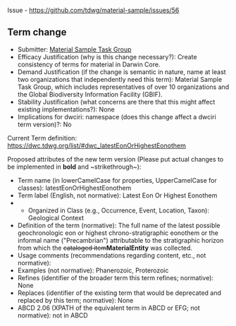 Issue - https://github.com/tdwg/material-sample/issues/56

## Term change

* Submitter: [Material Sample Task Group](https://www.tdwg.org/community/osr/material-sample/)
* Efficacy Justification (why is this change necessary?): Create consistency of terms for material in Darwin Core.
* Demand Justification (if the change is semantic in nature, name at least two organizations that independently need this term): Material Sample Task Group, which includes representatives of over 10 organizations and the Global Biodiversity Information Facility (GBIF).
* Stability Justification (what concerns are there that this might affect existing implementations?): None
* Implications for dwciri: namespace (does this change affect a dwciri term version)?: No

Current Term definition: https://dwc.tdwg.org/list/#dwc_latestEonOrHighestEonothem

Proposed attributes of the new term version (Please put actual changes to be implemented in **bold** and ~strikethrough~):

* Term name (in lowerCamelCase for properties, UpperCamelCase for classes): latestEonOrHighestEonothem
* Term label (English, not normative): Latest Eon Or Highest Eonothem
* * Organized in Class (e.g., Occurrence, Event, Location, Taxon): Geological Context
* Definition of the term (normative): The full name of the latest possible geochronologic eon or highest chrono-stratigraphic eonothem or the informal name ("Precambrian") attributable to the stratigraphic horizon from which the ~~cataloged item~~**MaterialEntity** was collected.
* Usage comments (recommendations regarding content, etc., not normative): 
* Examples (not normative): Phanerozoic, Proterozoic
* Refines (identifier of the broader term this term refines; normative): None
* Replaces (identifier of the existing term that would be deprecated and replaced by this term; normative): None
* ABCD 2.06 (XPATH of the equivalent term in ABCD or EFG; not normative): not in ABCD
